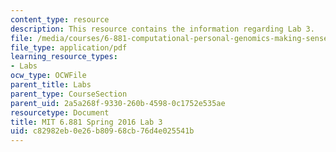 ```yaml
---
content_type: resource
description: This resource contains the information regarding Lab 3.
file: /media/courses/6-881-computational-personal-genomics-making-sense-of-complete-genomes-spring-2016/c82982eb0e26b80968cb76d4e025541b_MIT6_881S16_lab3.pdf
file_type: application/pdf
learning_resource_types:
- Labs
ocw_type: OCWFile
parent_title: Labs
parent_type: CourseSection
parent_uid: 2a5a268f-9330-260b-4598-0c1752e535ae
resourcetype: Document
title: MIT 6.881 Spring 2016 Lab 3
uid: c82982eb-0e26-b809-68cb-76d4e025541b
---
```

